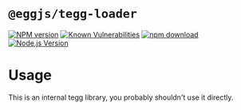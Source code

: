 # `@eggjs/tegg-loader`

[![NPM version][npm-image]][npm-url]
[![Known Vulnerabilities][snyk-image]][snyk-url]
[![npm download][download-image]][download-url]
[![Node.js Version](https://img.shields.io/node/v/@eggjs/tegg-loader.svg?style=flat)](https://nodejs.org/en/download/)

[npm-image]: https://img.shields.io/npm/v/@eggjs/tegg-loader.svg?style=flat-square
[npm-url]: https://npmjs.org/package/@eggjs/tegg-loader
[snyk-image]: https://snyk.io/test/npm/@eggjs/tegg-loader/badge.svg?style=flat-square
[snyk-url]: https://snyk.io/test/npm/@eggjs/tegg-loader
[download-image]: https://img.shields.io/npm/dm/@eggjs/tegg-loader.svg?style=flat-square
[download-url]: https://npmjs.org/package/@eggjs/tegg-loader

# Usage

This is an internal tegg library, you probably shouldn't use it directly.
